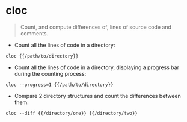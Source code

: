 # cloc

> Count, and compute differences of, lines of source code and comments.

- Count all the lines of code in a directory:

`cloc {{/path/to/directory}}`

- Count all the lines of code in a directory, displaying a progress bar during the counting process:

`cloc --progress=1 {{/path/to/directory}}`

- Compare 2 directory structures and count the differences between them:

`cloc --diff {{/directory/one}} {{/directory/two}}`
